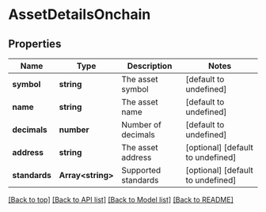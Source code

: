 # AssetDetailsOnchain

## Properties

|Name | Type | Description | Notes|
|------------ | ------------- | ------------- | -------------|
|**symbol** | **string** | The asset symbol | [default to undefined]|
|**name** | **string** | The asset name | [default to undefined]|
|**decimals** | **number** | Number of decimals | [default to undefined]|
|**address** | **string** | The asset address | [optional] [default to undefined]|
|**standards** | **Array&lt;string&gt;** | Supported standards | [optional] [default to undefined]|




[[Back to top]](#) [[Back to API list]](../../README.md#documentation-for-api-endpoints) [[Back to Model list]](../../README.md#documentation-for-models) [[Back to README]](../../README.md)
